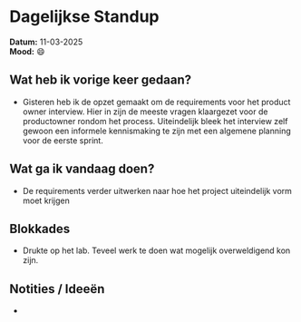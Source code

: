 # Dagelijkse Standup

**Datum:** 11-03-2025  
**Mood:** 😄 

## Wat heb ik vorige keer gedaan?
- Gisteren heb ik de opzet gemaakt om de requirements voor het product owner interview. Hier in zijn de meeste vragen klaargezet voor de productowner rondom het process. Uiteindelijk bleek het interview zelf gewoon een informele kennismaking te zijn met een algemene planning voor de eerste sprint. 

## Wat ga ik vandaag doen?
- De requirements verder uitwerken naar hoe het project uiteindelijk vorm moet krijgen

## Blokkades
- Drukte op het lab. 
Teveel werk te doen wat mogelijk overweldigend kon zijn.

## Notities / Ideeën
- 
